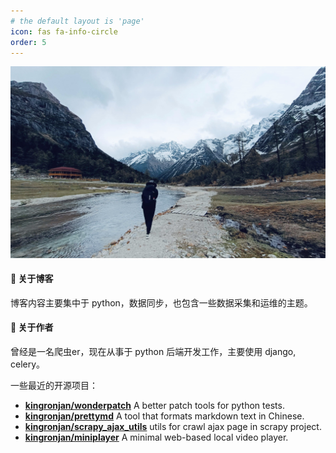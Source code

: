 ```yaml
---
# the default layout is 'page'
icon: fas fa-info-circle
order: 5
---
```


![memory](/assets/images/13c28eb10b1cbc7502f0f59246b546b6.jpg) 


#### 🎈 关于博客


博客内容主要集中于 python，数据同步，也包含一些数据采集和运维的主题。


#### 🍺 关于作者

曾经是一名爬虫er，现在从事于 python 后端开发工作，主要使用 django, celery。

一些最近的开源项目：
- **[kingronjan/wonderpatch](https://github.com/kingronjan/wonderpatch)** A better patch tools for python tests.
- **[kingronjan/prettymd](https://github.com/kingronjan/prettymd)** A tool that formats markdown text in Chinese.
- **[kingronjan/scrapy_ajax_utils](https://github.com/kingronjan/scrapy_ajax_utils)** utils for crawl ajax page in scrapy project.
- **[kingronjan/miniplayer](https://github.com/kingronjan/miniplayer)** A minimal web-based local video player.